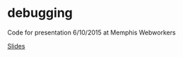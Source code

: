 # debugging

Code for presentation 6/10/2015 at Memphis Webworkers

[Slides](http://slides.com/nsmith7989/debugging)
